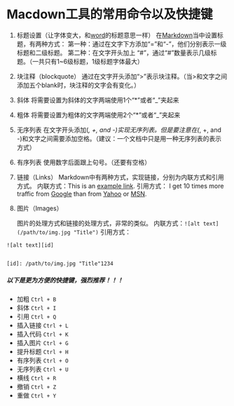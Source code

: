 # Macdown工具的常用命令以及快捷键



1. 标题设置（让字体变大，和[word](https://www.baidu.com/s?wd=word&tn=24004469_oem_dg&rsv_dl=gh_pl_sl_csd)的标题意思一样） 
   在[Markdown](https://www.baidu.com/s?wd=Markdown&tn=24004469_oem_dg&rsv_dl=gh_pl_sl_csd)当中设置标题，有两种方式： 
   第一种：通过在文字下方添加“=”和“-”，他们分别表示一级标题和二级标题。 
   第二种：在文字开头加上 “#”，通过“#”数量表示几级标题。（一共只有1~6级标题，1级标题字体最大）

2. 块注释（blockquote） 
   通过在文字开头添加“>”表示块注释。（当>和文字之间添加五个blank时，块注释的文字会有变化。）

3. 斜体 
   将需要设置为斜体的文字两端使用1个“*”或者“_”夹起来

4. 粗体 
   将需要设置为粗体的文字两端使用2个“*”或者“_”夹起来

5. 无序列表 
   在文字开头添加(*, +, and -)实现无序列表。但是要注意在(*, +, and -)和文字之间需要添加空格。（建议：一个文档中只是用一种无序列表的表示方式）

6. 有序列表 
   使用数字后面跟上句号。（还要有空格）

7. 链接（Links） 
   Markdown中有两种方式，实现链接，分别为内联方式和引用方式。 
   内联方式：This is an [example link](http://example.com/). 
   引用方式： 
   I get 10 times more traffic from [Google](http://google.com/) than from [Yahoo](http://search.yahoo.com/) or [MSN](http://search.msn.com/).

8. 图片（Images）

   图片的处理方式和链接的处理方式，非常的类似。 
   内联方式：`![alt text](/path/to/img.jpg "Title")` 
   引用方式：

```
![alt text][id] 


[id]: /path/to/img.jpg "Title"1234
```

##### 以下是更为方便的快捷键，强烈推荐！！！

- 加粗 `Ctrl + B`
- 斜体 `Ctrl + I`
- 引用 `Ctrl + Q`
- 插入链接 `Ctrl + L`
- 插入代码 `Ctrl + K`
- 插入图片 `Ctrl + G`
- 提升标题 `Ctrl + H`
- 有序列表 `Ctrl + O`
- 无序列表 `Ctrl + U`
- 横线 `Ctrl + R`
- 撤销 `Ctrl + Z`
- 重做 `Ctrl + Y`
